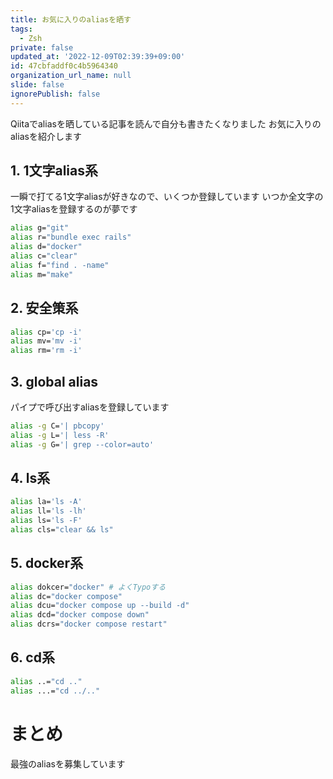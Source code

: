 ```yaml
---
title: お気に入りのaliasを晒す
tags:
  - Zsh
private: false
updated_at: '2022-12-09T02:39:39+09:00'
id: 47cbfaddf0c4b5964340
organization_url_name: null
slide: false
ignorePublish: false
---
```

Qiitaでaliasを晒している記事を読んで自分も書きたくなりました
お気に入りのaliasを紹介します

## 1. 1文字alias系
一瞬で打てる1文字aliasが好きなので、いくつか登録しています
いつか全文字の1文字aliasを登録するのが夢です
```zsh
alias g="git"
alias r="bundle exec rails"
alias d="docker"
alias c="clear"
alias f="find . -name"
alias m="make"
```


## 2. 安全策系
```zsh
alias cp='cp -i'
alias mv='mv -i'
alias rm='rm -i'
```

## 3. global alias
パイプで呼び出すaliasを登録しています
```zsh
alias -g C='| pbcopy'
alias -g L='| less -R'
alias -g G='| grep --color=auto'
```

## 4. ls系
```zsh
alias la='ls -A'
alias ll='ls -lh'
alias ls='ls -F'
alias cls="clear && ls"
```

## 5. docker系
```zsh
alias dokcer="docker" # よくTypoする
alias dc="docker compose"
alias dcu="docker compose up --build -d"
alias dcd="docker compose down"
alias dcrs="docker compose restart"
```

## 6. cd系
```zsh
alias ..="cd .."
alias ...="cd ../.."
```

# まとめ
最強のaliasを募集しています


